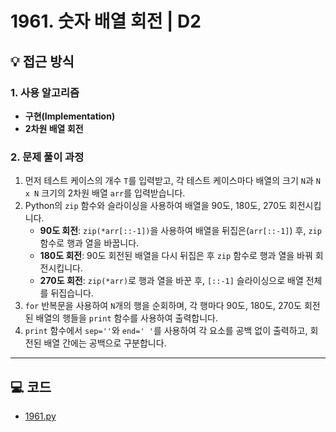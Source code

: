 # 1961. 숫자 배열 회전 | D2

## 💡 접근 방식

### 1. 사용 알고리즘
* **구현(Implementation)**
* **2차원 배열 회전**

### 2. 문제 풀이 과정
1.  먼저 테스트 케이스의 개수 `T`를 입력받고, 각 테스트 케이스마다 배열의 크기 `N`과 `N x N` 크기의 2차원 배열 `arr`를 입력받습니다.
2.  Python의 `zip` 함수와 슬라이싱을 사용하여 배열을 90도, 180도, 270도 회전시킵니다.
    * **90도 회전**: `zip(*arr[::-1])`을 사용하여 배열을 뒤집은(`arr[::-1]`) 후, `zip` 함수로 행과 열을 바꿉니다.
    * **180도 회전**: 90도 회전된 배열을 다시 뒤집은 후 `zip` 함수로 행과 열을 바꿔 회전시킵니다.
    * **270도 회전**: `zip(*arr)`로 행과 열을 바꾼 후, `[::-1]` 슬라이싱으로 배열 전체를 뒤집습니다.
3.  `for` 반복문을 사용하여 `N`개의 행을 순회하며, 각 행마다 90도, 180도, 270도 회전된 배열의 행들을 `print` 함수를 사용하여 출력합니다.
4.  `print` 함수에서 `sep=''`와 `end=' '`를 사용하여 각 요소를 공백 없이 출력하고, 회전된 배열 간에는 공백으로 구분합니다.


---

## 💻 코드
* [1961.py](1961.py)
